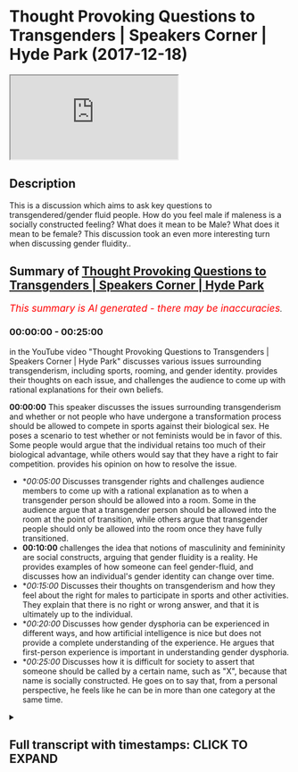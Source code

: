 # Thought Provoking Questions to Transgenders | Speakers Corner | Hyde Park (2017-12-18)

<iframe loading='lazy' allow='autoplay' src='https://www.youtube.com/embed/is61wp1w7-w'></iframe>

## Description

This is a discussion which aims to ask key questions to transgendered/gender fluid people. How do you feel male if maleness is a socially constructed feeling? What does it mean to be Male? What does it mean to be female? This discussion took an even more interesting turn when discussing gender fluidity..

## Summary of [Thought Provoking Questions to Transgenders | Speakers Corner | Hyde Park](https://www.youtube.com/watch?v=is61wp1w7-w)


*<span style="color:red; font-size:125%">This summary is AI generated - there may be inaccuracies</span>. [](/)*

### <a onclick="modifyYTiframeseektime('0')">00:00:00</a> - <a onclick="modifyYTiframeseektime('1500')">00:25:00</a>

in the YouTube video "Thought Provoking Questions to Transgenders | Speakers Corner | Hyde Park" discusses various issues surrounding transgenderism, including sports, rooming, and gender identity. provides their thoughts on each issue, and challenges the audience to come up with rational explanations for their own beliefs.

**<a onclick="modifyYTiframeseektime('0')">00:00:00</a>** This speaker discusses the issues surrounding transgenderism and whether or not people who have undergone a transformation process should be allowed to compete in sports against their biological sex. He poses a scenario to test whether or not feminists would be in favor of this. Some people would argue that the individual retains too much of their biological advantage, while others would say that they have a right to fair competition. provides his opinion on how to resolve the issue.
* **<a onclick="modifyYTiframeseektime('300')">00:05:00</a>* Discusses transgender rights and challenges audience members to come up with a rational explanation as to when a transgender person should be allowed into a room. Some in the audience argue that a transgender person should be allowed into the room at the point of transition, while others argue that transgender people should only be allowed into the room once they have fully transitioned.
* **<a onclick="modifyYTiframeseektime('600')">00:10:00</a>** challenges the idea that notions of masculinity and femininity are social constructs, arguing that gender fluidity is a reality. He provides examples of how someone can feel gender-fluid, and discusses how an individual's gender identity can change over time.
* **<a onclick="modifyYTiframeseektime('900')">00:15:00</a>* Discusses their thoughts on transgenderism and how they feel about the right for males to participate in sports and other activities. They explain that there is no right or wrong answer, and that it is ultimately up to the individual.
* **<a onclick="modifyYTiframeseektime('1200')">00:20:00</a>* Discusses how gender dysphoria can be experienced in different ways, and how artificial intelligence is nice but does not provide a complete understanding of the experience. He argues that first-person experience is important in understanding gender dysphoria.
* **<a onclick="modifyYTiframeseektime('1500')">00:25:00</a>* Discusses how it is difficult for society to assert that someone should be called by a certain name, such as "X", because that name is socially constructed. He goes on to say that, from a personal perspective, he feels like he can be in more than one category at the same time.

<details><summary><h2>Full transcript with timestamps: CLICK TO EXPAND</h2></summary>

<a onclick="modifyYTiframeseektime('0')">0:00:00</a> is that Christian nothing because she's  
<a onclick="modifyYTiframeseektime('4')">0:00:04</a> wearing to ask you know why I find  
<a onclick="modifyYTiframeseektime('70')">0:01:10</a> interested there's two reasons like one  
<a onclick="modifyYTiframeseektime('73')">0:01:13</a> or all of them is is split the feminist  
<a onclick="modifyYTiframeseektime('76')">0:01:16</a> movement so the feminist movement seem  
<a onclick="modifyYTiframeseektime('79')">0:01:19</a> to be divided on the idea of trans like  
<a onclick="modifyYTiframeseektime('81')">0:01:21</a> what to do in certain circumstances and  
<a onclick="modifyYTiframeseektime('84')">0:01:24</a> it's also split homosexuals like so I  
<a onclick="modifyYTiframeseektime('87')">0:01:27</a> feel like some homes so can I ask you  
<a onclick="modifyYTiframeseektime('94')">0:01:34</a> some questions because for me yeah  
<a onclick="modifyYTiframeseektime('97')">0:01:37</a> oh just trying are you friends let me  
<a onclick="modifyYTiframeseektime('114')">0:01:54</a> ask you a question do you know Wi-Fi  
<a onclick="modifyYTiframeseektime('116')">0:01:56</a> interesting consider the following  
<a onclick="modifyYTiframeseektime('119')">0:01:59</a> scenario because you know this is where  
<a onclick="modifyYTiframeseektime('122')">0:02:02</a> I find the contentious issues are the  
<a onclick="modifyYTiframeseektime('126')">0:02:06</a> sports out there like sports mixed  
<a onclick="modifyYTiframeseektime('128')">0:02:08</a> martial artists football even rugby lots  
<a onclick="modifyYTiframeseektime('132')">0:02:12</a> of sports where I think society has  
<a onclick="modifyYTiframeseektime('135')">0:02:15</a> agreed that one gender has a biological  
<a onclick="modifyYTiframeseektime('141')">0:02:21</a> do you agree with this all right so so  
<a onclick="modifyYTiframeseektime('145')">0:02:25</a> that so males having a biological  
<a onclick="modifyYTiframeseektime('146')">0:02:26</a> advantage over females exactly so now  
<a onclick="modifyYTiframeseektime('165')">0:02:45</a> let me put you in a certain situation  
<a onclick="modifyYTiframeseektime('167')">0:02:47</a> ask you guys a question right say for  
<a onclick="modifyYTiframeseektime('170')">0:02:50</a> example you have a trans like yourself  
<a onclick="modifyYTiframeseektime('171')">0:02:51</a> or actually let's make it the opposite  
<a onclick="modifyYTiframeseektime('175')">0:02:55</a> way yeah so you have someone who's a  
<a onclick="modifyYTiframeseektime('178')">0:02:58</a> male who becomes female all right all  
<a onclick="modifyYTiframeseektime('183')">0:03:03</a> right  
<a onclick="modifyYTiframeseektime('184')">0:03:04</a> would you protect that person's right to  
<a onclick="modifyYTiframeseektime('187')">0:03:07</a> say for example they wanted to  
<a onclick="modifyYTiframeseektime('190')">0:03:10</a> participate in sport obviously they are  
<a onclick="modifyYTiframeseektime('192')">0:03:12</a> allowed to participate in sport yeah  
<a onclick="modifyYTiframeseektime('194')">0:03:14</a> alright say they want to participate in  
<a onclick="modifyYTiframeseektime('196')">0:03:16</a> sport would you protect their right to  
<a onclick="modifyYTiframeseektime('198')">0:03:18</a> for example without man became a woman  
<a onclick="modifyYTiframeseektime('200')">0:03:20</a> too because they want to be identified  
<a onclick="modifyYTiframeseektime('202')">0:03:22</a> as women right that's it they want it  
<a onclick="modifyYTiframeseektime('205')">0:03:25</a> they don't want to be even known as a  
<a onclick="modifyYTiframeseektime('206')">0:03:26</a> man anymore  
<a onclick="modifyYTiframeseektime('207')">0:03:27</a> that's that's behind them right so so so  
<a onclick="modifyYTiframeseektime('211')">0:03:31</a> man yeah could they now participate in a  
<a onclick="modifyYTiframeseektime('213')">0:03:33</a> woman's side of it should they be able  
<a onclick="modifyYTiframeseektime('216')">0:03:36</a> to yeah okay now this is the thing  
<a onclick="modifyYTiframeseektime('218')">0:03:38</a> because a lot of feminists would argue  
<a onclick="modifyYTiframeseektime('219')">0:03:39</a> that they shouldn't and they'll swim in  
<a onclick="modifyYTiframeseektime('222')">0:03:42</a> this I'm not saying they're right or  
<a onclick="modifyYTiframeseektime('222')">0:03:42</a> wrong I want your opinion right those  
<a onclick="modifyYTiframeseektime('225')">0:03:45</a> feminists would argue that hold on  
<a onclick="modifyYTiframeseektime('226')">0:03:46</a> because actually this is where the lines  
<a onclick="modifyYTiframeseektime('228')">0:03:48</a> between what is referred to as a social  
<a onclick="modifyYTiframeseektime('230')">0:03:50</a> construction and what's the biological  
<a onclick="modifyYTiframeseektime('232')">0:03:52</a> reality become blurred because here we  
<a onclick="modifyYTiframeseektime('234')">0:03:54</a> know that testosterone is a is obviously  
<a onclick="modifyYTiframeseektime('239')">0:03:59</a> a hormone which is which which enhances  
<a onclick="modifyYTiframeseektime('242')">0:04:02</a> your strength and it enhances your  
<a onclick="modifyYTiframeseektime('243')">0:04:03</a> biological bilities right so if that is  
<a onclick="modifyYTiframeseektime('246')">0:04:06</a> the case if someone even if they've had  
<a onclick="modifyYTiframeseektime('249')">0:04:09</a> like hormone blockers and if they had  
<a onclick="modifyYTiframeseektime('250')">0:04:10</a> like the whole operation even if they've  
<a onclick="modifyYTiframeseektime('253')">0:04:13</a> had that whole system you will still  
<a onclick="modifyYTiframeseektime('256')">0:04:16</a> have an enhanced hormonal biological  
<a onclick="modifyYTiframeseektime('259')">0:04:19</a> advantage from a successful perspective  
<a onclick="modifyYTiframeseektime('262')">0:04:22</a> right so some would argue is just like  
<a onclick="modifyYTiframeseektime('264')">0:04:24</a> taking steroids yeah that like you're  
<a onclick="modifyYTiframeseektime('266')">0:04:26</a> not allowed to take stories in my sports  
<a onclick="modifyYTiframeseektime('267')">0:04:27</a> yeah so how would you ice it so they all  
<a onclick="modifyYTiframeseektime('269')">0:04:29</a> say look it's not fair for someone who  
<a onclick="modifyYTiframeseektime('272')">0:04:32</a> has gone through that whole  
<a onclick="modifyYTiframeseektime('273')">0:04:33</a> transformative process yet it retains a  
<a onclick="modifyYTiframeseektime('276')">0:04:36</a> lot of the biological advantage of being  
<a onclick="modifyYTiframeseektime('278')">0:04:38</a> a man to be able to participate in a  
<a onclick="modifyYTiframeseektime('282')">0:04:42</a> woman only thing like that in fact it  
<a onclick="modifyYTiframeseektime('284')">0:04:44</a> could be argued that if they do  
<a onclick="modifyYTiframeseektime('286')">0:04:46</a> participate that would be depreciating  
<a onclick="modifyYTiframeseektime('288')">0:04:48</a> from women's rights because women have a  
<a onclick="modifyYTiframeseektime('290')">0:04:50</a> right to fair contest right so can you  
<a onclick="modifyYTiframeseektime('292')">0:04:52</a> see the two sides so okay tell me how  
<a onclick="modifyYTiframeseektime('294')">0:04:54</a> you resolve it  
<a onclick="modifyYTiframeseektime('330')">0:05:30</a> so you think you think that the right of  
<a onclick="modifyYTiframeseektime('333')">0:05:33</a> that person to participate in the gender  
<a onclick="modifyYTiframeseektime('336')">0:05:36</a> of the of the chosen gender is Trump's  
<a onclick="modifyYTiframeseektime('342')">0:05:42</a> yeah and we don't like Trump I think  
<a onclick="modifyYTiframeseektime('344')">0:05:44</a> we're on the same side but it Trump's  
<a onclick="modifyYTiframeseektime('348')">0:05:48</a> the the advances that they make  
<a onclick="modifyYTiframeseektime('372')">0:06:12</a> Chipping they should be case by case or  
<a onclick="modifyYTiframeseektime('374')">0:06:14</a> something yes but you know what that was  
<a onclick="modifyYTiframeseektime('376')">0:06:16</a> suggested because if you if you if we  
<a onclick="modifyYTiframeseektime('378')">0:06:18</a> had it that way then you'd have some  
<a onclick="modifyYTiframeseektime('380')">0:06:20</a> women but the point is this  
<a onclick="modifyYTiframeseektime('384')">0:06:24</a> then discrimination will still exist  
<a onclick="modifyYTiframeseektime('385')">0:06:25</a> against transgendered people because  
<a onclick="modifyYTiframeseektime('388')">0:06:28</a> some people will be judged oh yeah this  
<a onclick="modifyYTiframeseektime('391')">0:06:31</a> guy's got all this this woman right has  
<a onclick="modifyYTiframeseektime('394')">0:06:34</a> too much testosterone her body so the  
<a onclick="modifyYTiframeseektime('398')">0:06:38</a> issue is here it seemed like a question  
<a onclick="modifyYTiframeseektime('401')">0:06:41</a> with no answer you see what I mean  
<a onclick="modifyYTiframeseektime('406')">0:06:46</a> it seems like a question with no answer  
<a onclick="modifyYTiframeseektime('417')">0:06:57</a> okay let me ask you another question  
<a onclick="modifyYTiframeseektime('420')">0:07:00</a> we must go another question now we have  
<a onclick="modifyYTiframeseektime('423')">0:07:03</a> boys schools and girls schools now let's  
<a onclick="modifyYTiframeseektime('424')">0:07:04</a> go become a little more easy right this  
<a onclick="modifyYTiframeseektime('425')">0:07:05</a> is easy you're Nathan Nathan I like your  
<a onclick="modifyYTiframeseektime('469')">0:07:49</a> thinking in a way yeah I like your  
<a onclick="modifyYTiframeseektime('471')">0:07:51</a> open-minded I'll be honest with you I  
<a onclick="modifyYTiframeseektime('473')">0:07:53</a> don't find your open-mindedness among  
<a onclick="modifyYTiframeseektime('475')">0:07:55</a> other transgender some are very militant  
<a onclick="modifyYTiframeseektime('480')">0:08:00</a> right I think your your approach is a  
<a onclick="modifyYTiframeseektime('483')">0:08:03</a> bit more fresh because frankly we live  
<a onclick="modifyYTiframeseektime('490')">0:08:10</a> that what you've said there is fair  
<a onclick="modifyYTiframeseektime('493')">0:08:13</a> enough  
<a onclick="modifyYTiframeseektime('494')">0:08:14</a> considering the circumcised let me tell  
<a onclick="modifyYTiframeseektime('495')">0:08:15</a> you why because frankly if we were  
<a onclick="modifyYTiframeseektime('498')">0:08:18</a> living and we're living it this is the  
<a onclick="modifyYTiframeseektime('499')">0:08:19</a> age we're living in now right we're  
<a onclick="modifyYTiframeseektime('501')">0:08:21</a> living in an age where it's very  
<a onclick="modifyYTiframeseektime('503')">0:08:23</a> possible for there to be some kind of  
<a onclick="modifyYTiframeseektime('508')">0:08:28</a> policy change where now because this is  
<a onclick="modifyYTiframeseektime('512')">0:08:32</a> one of the contentious ones like where  
<a onclick="modifyYTiframeseektime('513')">0:08:33</a> do we put trans I for example as  
<a onclick="modifyYTiframeseektime('514')">0:08:34</a> transgendered man at one point so  
<a onclick="modifyYTiframeseektime('517')">0:08:37</a> someone who's had a sex change and  
<a onclick="modifyYTiframeseektime('520')">0:08:40</a> become a woman yeah  
<a onclick="modifyYTiframeseektime('521')">0:08:41</a> at what point should they be allowed  
<a onclick="modifyYTiframeseektime('523')">0:08:43</a> into the room as toilet as soon as they  
<a onclick="modifyYTiframeseektime('527')">0:08:47</a> identify yeah okay let me ask I want to  
<a onclick="modifyYTiframeseektime('530')">0:08:50</a> get all of their opinions let me  
<a onclick="modifyYTiframeseektime('550')">0:09:10</a> challenge you on that right so for  
<a onclick="modifyYTiframeseektime('553')">0:09:13</a> example if I and it's difficult if I had  
<a onclick="modifyYTiframeseektime('557')">0:09:17</a> to do nothing could be some kind of I'd  
<a onclick="modifyYTiframeseektime('559')">0:09:19</a> have a serious advantage let's be honest  
<a onclick="modifyYTiframeseektime('564')">0:09:24</a> and it wouldn't be an easy operation  
<a onclick="modifyYTiframeseektime('567')">0:09:27</a> anyways the point is this if somebody  
<a onclick="modifyYTiframeseektime('572')">0:09:32</a> transferred from being a man to a woman  
<a onclick="modifyYTiframeseektime('574')">0:09:34</a> only by virtue of just actually saying  
<a onclick="modifyYTiframeseektime('576')">0:09:36</a> that okay now I'm a woman now yeah  
<a onclick="modifyYTiframeseektime('577')">0:09:37</a> you're saying that the point at which  
<a onclick="modifyYTiframeseektime('579')">0:09:39</a> they should be allowed into the toilet  
<a onclick="modifyYTiframeseektime('581')">0:09:41</a> is the point to which that they identify  
<a onclick="modifyYTiframeseektime('582')">0:09:42</a> yeah  
<a onclick="modifyYTiframeseektime('586')">0:09:46</a> are you LGBT as well what what does that  
<a onclick="modifyYTiframeseektime('592')">0:09:52</a> mean can you tell me no way  
<a onclick="modifyYTiframeseektime('598')">0:09:58</a> really yeah what do you mean by okay  
<a onclick="modifyYTiframeseektime('603')">0:10:03</a> hold on hold on hold on this is really  
<a onclick="modifyYTiframeseektime('606')">0:10:06</a> interesting this is well this one here  
<a onclick="modifyYTiframeseektime('607')">0:10:07</a> no you see this question of we'll put it  
<a onclick="modifyYTiframeseektime('611')">0:10:11</a> on the side for saying this gender  
<a onclick="modifyYTiframeseektime('612')">0:10:12</a> fluidity here I'm gonna actually  
<a onclick="modifyYTiframeseektime('615')">0:10:15</a> challenge your little girl name okay  
<a onclick="modifyYTiframeseektime('617')">0:10:17</a> let's challenge her on you know you said  
<a onclick="modifyYTiframeseektime('621')">0:10:21</a> some days you feel milk and some days  
<a onclick="modifyYTiframeseektime('624')">0:10:24</a> you feel female yeah okay  
<a onclick="modifyYTiframeseektime('626')">0:10:26</a> do you accept that do you accept that  
<a onclick="modifyYTiframeseektime('631')">0:10:31</a> notions of masculinity and femininity  
<a onclick="modifyYTiframeseektime('633')">0:10:33</a> are social constructs are you with me  
<a onclick="modifyYTiframeseektime('641')">0:10:41</a> listen to me carefully do you accept  
<a onclick="modifyYTiframeseektime('644')">0:10:44</a> that notions of femininity are social  
<a onclick="modifyYTiframeseektime('646')">0:10:46</a> constructs in other words you would  
<a onclick="modifyYTiframeseektime('648')">0:10:48</a> argue right that the idea of woman  
<a onclick="modifyYTiframeseektime('651')">0:10:51</a> preferring pink or the idea of women  
<a onclick="modifyYTiframeseektime('654')">0:10:54</a> being in the house or kitchen all that  
<a onclick="modifyYTiframeseektime('655')">0:10:55</a> stuff that's a social construct based on  
<a onclick="modifyYTiframeseektime('658')">0:10:58</a> the patriarchal society right okay you  
<a onclick="modifyYTiframeseektime('661')">0:11:01</a> accept this right ideas of masculinity  
<a onclick="modifyYTiframeseektime('664')">0:11:04</a> therefore are also socially constructed  
<a onclick="modifyYTiframeseektime('666')">0:11:06</a> okay you accept that yeah all right if  
<a onclick="modifyYTiframeseektime('669')">0:11:09</a> you accept that which by the way  
<a onclick="modifyYTiframeseektime('671')">0:11:11</a> personally I don't accept it completely  
<a onclick="modifyYTiframeseektime('672')">0:11:12</a> there is some truth in it some I don't  
<a onclick="modifyYTiframeseektime('675')">0:11:15</a> completely accept it but if you accept  
<a onclick="modifyYTiframeseektime('676')">0:11:16</a> that if you okay can you see my question  
<a onclick="modifyYTiframeseektime('682')">0:11:22</a> right my question here is gonna be how  
<a onclick="modifyYTiframeseektime('684')">0:11:24</a> do you define gender fluidity when  
<a onclick="modifyYTiframeseektime('687')">0:11:27</a> gender has lost meaning because there is  
<a onclick="modifyYTiframeseektime('691')">0:11:31</a> no such thing as if because if  
<a onclick="modifyYTiframeseektime('693')">0:11:33</a> femininity and masculinity are social  
<a onclick="modifyYTiframeseektime('695')">0:11:35</a> constructs then you can't say I feel  
<a onclick="modifyYTiframeseektime('698')">0:11:38</a> masculine or feel feminine because both  
<a onclick="modifyYTiframeseektime('700')">0:11:40</a> of those things are subjective value  
<a onclick="modifyYTiframeseektime('702')">0:11:42</a> judgments which are socially constructed  
<a onclick="modifyYTiframeseektime('704')">0:11:44</a> reality maybe is the case that gender  
<a onclick="modifyYTiframeseektime('706')">0:11:46</a> fluidity is a social constructed reality  
<a onclick="modifyYTiframeseektime('708')">0:11:48</a> how do you know that what you're going  
<a onclick="modifyYTiframeseektime('710')">0:11:50</a> through is not socially construct  
<a onclick="modifyYTiframeseektime('716')">0:11:56</a> how do you know it's gender fluidity and  
<a onclick="modifyYTiframeseektime('718')">0:11:58</a> it's not just homo loop in your mood  
<a onclick="modifyYTiframeseektime('721')">0:12:01</a> swings  
<a onclick="modifyYTiframeseektime('722')">0:12:02</a> that literally you feel angry at one  
<a onclick="modifyYTiframeseektime('723')">0:12:03</a> point and that you know how do you know  
<a onclick="modifyYTiframeseektime('725')">0:12:05</a> how would you also differentiate between  
<a onclick="modifyYTiframeseektime('726')">0:12:06</a> those things how do you know for example  
<a onclick="modifyYTiframeseektime('730')">0:12:10</a> when was it when were you when did you  
<a onclick="modifyYTiframeseektime('731')">0:12:11</a> feel man bleep what do you feel like a  
<a onclick="modifyYTiframeseektime('733')">0:12:13</a> man okay fine but what you say your  
<a onclick="modifyYTiframeseektime('746')">0:12:26</a> gender fluid yeah those days will you  
<a onclick="modifyYTiframeseektime('748')">0:12:28</a> feel like I'm like a man to put it  
<a onclick="modifyYTiframeseektime('750')">0:12:30</a> crudely obviously that has socially you  
<a onclick="modifyYTiframeseektime('753')">0:12:33</a> know constructed implications you gender  
<a onclick="modifyYTiframeseektime('756')">0:12:36</a> fluid as well are you gonna fluid okay I  
<a onclick="modifyYTiframeseektime('758')">0:12:38</a> can ask you both those days you feel  
<a onclick="modifyYTiframeseektime('760')">0:12:40</a> like a man first of all how do you know  
<a onclick="modifyYTiframeseektime('763')">0:12:43</a> you feel like a moment what does that  
<a onclick="modifyYTiframeseektime('772')">0:12:52</a> mean what does that mean how would you  
<a onclick="modifyYTiframeseektime('773')">0:12:53</a> do stick with me stick with me because  
<a onclick="modifyYTiframeseektime('779')">0:12:59</a> this is interesting for me go ahead you  
<a onclick="modifyYTiframeseektime('782')">0:13:02</a> see you feel more masculine so tell me  
<a onclick="modifyYTiframeseektime('784')">0:13:04</a> what that means  
<a onclick="modifyYTiframeseektime('794')">0:13:14</a> so tell me like how tell me what you so  
<a onclick="modifyYTiframeseektime('799')">0:13:19</a> give me some things that you feel when  
<a onclick="modifyYTiframeseektime('800')">0:13:20</a> you feel masking aggression close I'm a  
<a onclick="modifyYTiframeseektime('844')">0:14:04</a> man right  
<a onclick="modifyYTiframeseektime('845')">0:14:05</a> I identify as a man so I know how it  
<a onclick="modifyYTiframeseektime('848')">0:14:08</a> feels to be an experience  
<a onclick="modifyYTiframeseektime('854')">0:14:14</a> tell me what emotions we're talking  
<a onclick="modifyYTiframeseektime('857')">0:14:17</a> about here that those days you feel  
<a onclick="modifyYTiframeseektime('858')">0:14:18</a>  gender-fluid a bit manly tell me  
<a onclick="modifyYTiframeseektime('861')">0:14:21</a> those things dim your emotion just one  
<a onclick="modifyYTiframeseektime('871')">0:14:31</a> now though a buyer is no wrong answer  
<a onclick="modifyYTiframeseektime('873')">0:14:33</a> this is the zero okay so let's get these  
<a onclick="modifyYTiframeseektime('925')">0:15:25</a> girls involved this all cuz I wanna know  
<a onclick="modifyYTiframeseektime('927')">0:15:27</a> if you share honestly I'm learning from  
<a onclick="modifyYTiframeseektime('929')">0:15:29</a> you guys don't take this I look like you  
<a onclick="modifyYTiframeseektime('932')">0:15:32</a> get me I'm just because I haven't met my  
<a onclick="modifyYTiframeseektime('934')">0:15:34</a> whole life I've met everyone but I've  
<a onclick="modifyYTiframeseektime('937')">0:15:37</a> not met gender food that's why I met  
<a onclick="modifyYTiframeseektime('956')">0:15:56</a> some people that claim to be like this  
<a onclick="modifyYTiframeseektime('957')">0:15:57</a> right but I never believed them right  
<a onclick="modifyYTiframeseektime('961')">0:16:01</a> my question is this  
<a onclick="modifyYTiframeseektime('964')">0:16:04</a> she was saying and I want her to pay  
<a onclick="modifyYTiframeseektime('966')">0:16:06</a> attention should I call you hurt him  
<a onclick="modifyYTiframeseektime('969')">0:16:09</a> okay that's cool then that makes it easy  
<a onclick="modifyYTiframeseektime('972')">0:16:12</a> for me  
<a onclick="modifyYTiframeseektime('973')">0:16:13</a> I called him see I need to change an  
<a onclick="modifyYTiframeseektime('976')">0:16:16</a> example listen because we're trying to  
<a onclick="modifyYTiframeseektime('980')">0:16:20</a> get to the bottom of something I said  
<a onclick="modifyYTiframeseektime('982')">0:16:22</a> like what is how do you feel when you're  
<a onclick="modifyYTiframeseektime('985')">0:16:25</a> like basically having your Matt mill day  
<a onclick="modifyYTiframeseektime('986')">0:16:26</a> so she goes things like I'll come into  
<a onclick="modifyYTiframeseektime('988')">0:16:28</a> more like male groups playing sports  
<a onclick="modifyYTiframeseektime('992')">0:16:32</a> will get more things like that so do  
<a onclick="modifyYTiframeseektime('994')">0:16:34</a> direct does that resonate with you a  
<a onclick="modifyYTiframeseektime('995')">0:16:35</a> little bit or what why do you feel when  
<a onclick="modifyYTiframeseektime('1006')">0:16:46</a> you feel filmo or what you feel like  
<a onclick="modifyYTiframeseektime('1008')">0:16:48</a> what kind of things you feel like Jack  
<a onclick="modifyYTiframeseektime('1009')">0:16:49</a> what activities you do you ask an  
<a onclick="modifyYTiframeseektime('1011')">0:16:51</a> activity what do you do  
<a onclick="modifyYTiframeseektime('1098')">0:18:18</a> okay yeah when you're playing sports or  
<a onclick="modifyYTiframeseektime('1107')">0:18:27</a> something yeah I've heard let's go  
<a onclick="modifyYTiframeseektime('1113')">0:18:33</a> what's your call how much of you heard  
<a onclick="modifyYTiframeseektime('1114')">0:18:34</a> of us at a feminist Ryan Agassi she  
<a onclick="modifyYTiframeseektime('1118')">0:18:38</a> wrote a book and she was talking about  
<a onclick="modifyYTiframeseektime('1120')">0:18:40</a> the things that women are inhibited from  
<a onclick="modifyYTiframeseektime('1122')">0:18:42</a> doing because of them because their  
<a onclick="modifyYTiframeseektime('1124')">0:18:44</a> physical breasts she mentioned that one  
<a onclick="modifyYTiframeseektime('1125')">0:18:45</a> of those things is sports because of  
<a onclick="modifyYTiframeseektime('1127')">0:18:47</a> their physical presence  
<a onclick="modifyYTiframeseektime('1132')">0:18:52</a> I can ask another question do I am since  
<a onclick="modifyYTiframeseektime('1150')">0:19:10</a> you got a gender-fluid on on a serious  
<a onclick="modifyYTiframeseektime('1152')">0:19:12</a> level I had shown a scowl on understand  
<a onclick="modifyYTiframeseektime('1154')">0:19:14</a> right now I'm in a position of  
<a onclick="modifyYTiframeseektime('1156')">0:19:16</a> understanding your you're teaching me  
<a onclick="modifyYTiframeseektime('1158')">0:19:18</a> you're the teacher and the learner I'm  
<a onclick="modifyYTiframeseektime('1159')">0:19:19</a> the question I am the question is this  
<a onclick="modifyYTiframeseektime('1161')">0:19:21</a> you know you say them that you feel like  
<a onclick="modifyYTiframeseektime('1163')">0:19:23</a> you do gender-fluid you feel like I'm at  
<a onclick="modifyYTiframeseektime('1165')">0:19:25</a> Mill would you go as far as I say and  
<a onclick="modifyYTiframeseektime('1167')">0:19:27</a> there's no right or wrong answers to  
<a onclick="modifyYTiframeseektime('1169')">0:19:29</a> short out your opinion would you go as  
<a onclick="modifyYTiframeseektime('1171')">0:19:31</a> far as to say that we should be afforded  
<a onclick="modifyYTiframeseektime('1173')">0:19:33</a> the right to participate of males like  
<a onclick="modifyYTiframeseektime('1176')">0:19:36</a> for example sports or but you know what  
<a onclick="modifyYTiframeseektime('1191')">0:19:51</a> I'm gonna ask you before basically at  
<a onclick="modifyYTiframeseektime('1194')">0:19:54</a> what point should males that are having  
<a onclick="modifyYTiframeseektime('1196')">0:19:56</a> because this goes back to the question  
<a onclick="modifyYTiframeseektime('1197')">0:19:57</a> we had before were you were hearing it  
<a onclick="modifyYTiframeseektime('1198')">0:19:58</a> when I said that if a male describes now  
<a onclick="modifyYTiframeseektime('1201')">0:20:01</a> like he's not had the sex change per se  
<a onclick="modifyYTiframeseektime('1202')">0:20:02</a> well now they identify themselves a  
<a onclick="modifyYTiframeseektime('1204')">0:20:04</a> female should they be allowed in the  
<a onclick="modifyYTiframeseektime('1206')">0:20:06</a> female toilets and most of you said yeah  
<a onclick="modifyYTiframeseektime('1207')">0:20:07</a> it should be yeah you said I am so I  
<a onclick="modifyYTiframeseektime('1209')">0:20:09</a> think okay so what's your opinion she's  
<a onclick="modifyYTiframeseektime('1214')">0:20:14</a> saying yes she's very on about  
<a onclick="modifyYTiframeseektime('1219')">0:20:19</a> are you are you trying to sir okay so  
<a onclick="modifyYTiframeseektime('1221')">0:20:21</a> what Isis okay explain to me how because  
<a onclick="modifyYTiframeseektime('1224')">0:20:24</a> it's all know you melt a few more fuel  
<a onclick="modifyYTiframeseektime('1244')">0:20:44</a> okay can i play devil's advocate for you  
<a onclick="modifyYTiframeseektime('1246')">0:20:46</a> guys later alright so someone could  
<a onclick="modifyYTiframeseektime('1248')">0:20:48</a> argue that here if someone because you  
<a onclick="modifyYTiframeseektime('1251')">0:20:51</a> let's I'm assuming your ingenuity I  
<a onclick="modifyYTiframeseektime('1254')">0:20:54</a> believe your genuine yeah obviously  
<a onclick="modifyYTiframeseektime('1255')">0:20:55</a> right what other people might not be  
<a onclick="modifyYTiframeseektime('1258')">0:20:58</a> genuine like for example my man here  
<a onclick="modifyYTiframeseektime('1260')">0:21:00</a> right okay I'm not gonna use example  
<a onclick="modifyYTiframeseektime('1263')">0:21:03</a> okay okay my man here right you might  
<a onclick="modifyYTiframeseektime('1266')">0:21:06</a> have this crush on a girl he or he might  
<a onclick="modifyYTiframeseektime('1269')">0:21:09</a> want to just spy on someone right he  
<a onclick="modifyYTiframeseektime('1271')">0:21:11</a> identifies himself as a female for about  
<a onclick="modifyYTiframeseektime('1272')">0:21:12</a> a week  
<a onclick="modifyYTiframeseektime('1273')">0:21:13</a> okay now no seriously this is a case  
<a onclick="modifyYTiframeseektime('1276')">0:21:16</a> because if we're talking about you get  
<a onclick="modifyYTiframeseektime('1278')">0:21:18</a> what I mean  
<a onclick="modifyYTiframeseektime('1279')">0:21:19</a> so so so that person hasn't had the sex  
<a onclick="modifyYTiframeseektime('1281')">0:21:21</a> change put on a wig or something  
<a onclick="modifyYTiframeseektime('1313')">0:21:53</a> I recently had a boyfriend  
<a onclick="modifyYTiframeseektime('1350')">0:22:30</a> but she feel like okay right you say you  
<a onclick="modifyYTiframeseektime('1362')">0:22:42</a> prefer to be a man what does it mean to  
<a onclick="modifyYTiframeseektime('1365')">0:22:45</a> be a man because you know can I tell you  
<a onclick="modifyYTiframeseektime('1372')">0:22:52</a> something philosophically yes I will say  
<a onclick="modifyYTiframeseektime('1374')">0:22:54</a> to you that I don't believe you yeah  
<a onclick="modifyYTiframeseektime('1378')">0:22:58</a> fully I'll tell you why  
<a onclick="modifyYTiframeseektime('1382')">0:23:02</a> being a man is a first-person subjective  
<a onclick="modifyYTiframeseektime('1386')">0:23:06</a> experience okay you can only know how it  
<a onclick="modifyYTiframeseektime('1389')">0:23:09</a> feels that like to be a man if you are a  
<a onclick="modifyYTiframeseektime('1392')">0:23:12</a> man  
<a onclick="modifyYTiframeseektime('1392')">0:23:12</a> biologically okay would you accept that  
<a onclick="modifyYTiframeseektime('1395')">0:23:15</a> so if you felt because this is one thing  
<a onclick="modifyYTiframeseektime('1398')">0:23:18</a> that we will talk about now because it's  
<a onclick="modifyYTiframeseektime('1399')">0:23:19</a> the idea of and it's a philosophical  
<a onclick="modifyYTiframeseektime('1400')">0:23:20</a> thing nature versus nurture right  
<a onclick="modifyYTiframeseektime('1404')">0:23:24</a> naturally naturally we're born in  
<a onclick="modifyYTiframeseektime('1407')">0:23:27</a> certain ways and that we have to work  
<a onclick="modifyYTiframeseektime('1409')">0:23:29</a> out a sociologist or psychologist or  
<a onclick="modifyYTiframeseektime('1410')">0:23:30</a> whatever is at one point at what junk  
<a onclick="modifyYTiframeseektime('1413')">0:23:33</a> cha and do we believe that society has  
<a onclick="modifyYTiframeseektime('1417')">0:23:37</a> had an influence on human beings  
<a onclick="modifyYTiframeseektime('1418')">0:23:38</a> thinking the reason why I kept asking  
<a onclick="modifyYTiframeseektime('1420')">0:23:40</a> you guys about masculinity and one when  
<a onclick="modifyYTiframeseektime('1423')">0:23:43</a> you because you guys are gender fluid  
<a onclick="modifyYTiframeseektime('1424')">0:23:44</a> and you you're obviously trying gender  
<a onclick="modifyYTiframeseektime('1426')">0:23:46</a> yeah  
<a onclick="modifyYTiframeseektime('1426')">0:23:46</a> at what point you feel like a man a  
<a onclick="modifyYTiframeseektime('1428')">0:23:48</a> woman and you said okay well when I cook  
<a onclick="modifyYTiframeseektime('1430')">0:23:50</a> I feel more like a woman when I play  
<a onclick="modifyYTiframeseektime('1431')">0:23:51</a> football more like a man you said that  
<a onclick="modifyYTiframeseektime('1434')">0:23:54</a> did you get me like I feel I want to be  
<a onclick="modifyYTiframeseektime('1436')">0:23:56</a> I don't know what it is but  
<a onclick="modifyYTiframeseektime('1439')">0:23:59</a> Wow it's just open I think it's more and  
<a onclick="modifyYTiframeseektime('1442')">0:24:02</a> looking and like a feeling of life I  
<a onclick="modifyYTiframeseektime('1445')">0:24:05</a> generally have really bad for me is my  
<a onclick="modifyYTiframeseektime('1453')">0:24:13</a> weight but gender dysphoria for me is my  
<a onclick="modifyYTiframeseektime('1455')">0:24:15</a> general  
<a onclick="modifyYTiframeseektime('1456')">0:24:16</a> genitals I get what you're saying yeah I  
<a onclick="modifyYTiframeseektime('1459')">0:24:19</a> understand this size with that but what  
<a onclick="modifyYTiframeseektime('1462')">0:24:22</a> I'm saying to you is that this idea of  
<a onclick="modifyYTiframeseektime('1464')">0:24:24</a> first-person experience is very it is  
<a onclick="modifyYTiframeseektime('1466')">0:24:26</a> important that for example before I came  
<a onclick="modifyYTiframeseektime('1468')">0:24:28</a> in today I was watching this thing  
<a onclick="modifyYTiframeseektime('1469')">0:24:29</a> there's a robot a new robot called  
<a onclick="modifyYTiframeseektime('1471')">0:24:31</a> Sophie have you seen the Sophie it looks  
<a onclick="modifyYTiframeseektime('1474')">0:24:34</a> very go home and watch they weren't  
<a onclick="modifyYTiframeseektime('1476')">0:24:36</a> Sophie right Sophie is one of the most  
<a onclick="modifyYTiframeseektime('1478')">0:24:38</a> probably the most like interesting  
<a onclick="modifyYTiframeseektime('1480')">0:24:40</a> looking robots human-like robots yeah  
<a onclick="modifyYTiframeseektime('1483')">0:24:43</a> now you know it so come back you can ask  
<a onclick="modifyYTiframeseektime('1486')">0:24:46</a> her Oh Sophie questions Sophie will  
<a onclick="modifyYTiframeseektime('1487')">0:24:47</a> answer but it's a robot at the end of  
<a onclick="modifyYTiframeseektime('1489')">0:24:49</a> the day so artificial intelligence is  
<a onclick="modifyYTiframeseektime('1490')">0:24:50</a> nice but so if someone came to you and  
<a onclick="modifyYTiframeseektime('1494')">0:24:54</a> say now hold on and this is not to take  
<a onclick="modifyYTiframeseektime('1496')">0:24:56</a> away from how you feel right if someone  
<a onclick="modifyYTiframeseektime('1498')">0:24:58</a> came to you say I want to feel like I  
<a onclick="modifyYTiframeseektime('1500')">0:25:00</a> want to  
<a onclick="modifyYTiframeseektime('1501')">0:25:01</a> I feel like Sophie I feel like a robot  
<a onclick="modifyYTiframeseektime('1503')">0:25:03</a> what would you say to them no no that's  
<a onclick="modifyYTiframeseektime('1515')">0:25:15</a> fine I respect them as well for that no  
<a onclick="modifyYTiframeseektime('1517')">0:25:17</a> problem  
<a onclick="modifyYTiframeseektime('1518')">0:25:18</a> you see oh laughs no she's question is  
<a onclick="modifyYTiframeseektime('1520')">0:25:20</a> would you believe them in other words is  
<a onclick="modifyYTiframeseektime('1524')">0:25:24</a> there a way that they could know how it  
<a onclick="modifyYTiframeseektime('1526')">0:25:26</a> feels like to be like Sophie okay if I  
<a onclick="modifyYTiframeseektime('1529')">0:25:29</a> ask you a question now let's go let's go  
<a onclick="modifyYTiframeseektime('1531')">0:25:31</a> one step further if you have I'm not  
<a onclick="modifyYTiframeseektime('1533')">0:25:33</a> comparing this before anyone says  
<a onclick="modifyYTiframeseektime('1534')">0:25:34</a> anything I'm not comparing this let's  
<a onclick="modifyYTiframeseektime('1536')">0:25:36</a> say for example I say look I feel I want  
<a onclick="modifyYTiframeseektime('1540')">0:25:40</a> to be like a rhino  
<a onclick="modifyYTiframeseektime('1543')">0:25:43</a> oh you know I did at one point when I  
<a onclick="modifyYTiframeseektime('1546')">0:25:46</a> was younger when I was younger I looked  
<a onclick="modifyYTiframeseektime('1548')">0:25:48</a> at I used to watch a lot of like animal  
<a onclick="modifyYTiframeseektime('1550')">0:25:50</a> documentaries in there and I was  
<a onclick="modifyYTiframeseektime('1551')">0:25:51</a> particularly fascinated with the lion I  
<a onclick="modifyYTiframeseektime('1553')">0:25:53</a> know how to be any animal I'd probably  
<a onclick="modifyYTiframeseektime('1559')">0:25:59</a> be a lion why because the king of the  
<a onclick="modifyYTiframeseektime('1561')">0:26:01</a> jungle he's got the ability to tear down  
<a onclick="modifyYTiframeseektime('1564')">0:26:04</a> his opponent you don't have to be as big  
<a onclick="modifyYTiframeseektime('1566')">0:26:06</a> as them yeah and look at them lion it  
<a onclick="modifyYTiframeseektime('1568')">0:26:08</a> looks beautiful man  
<a onclick="modifyYTiframeseektime('1570')">0:26:10</a> well the question is could I ever know  
<a onclick="modifyYTiframeseektime('1572')">0:26:12</a> how it feels like to be a lion park like  
<a onclick="modifyYTiframeseektime('1578')">0:26:18</a> a lion so if I ask the people to call me  
<a onclick="modifyYTiframeseektime('1583')">0:26:23</a> Lions H that's my name now lion H I want  
<a onclick="modifyYTiframeseektime('1587')">0:26:27</a> to made this part of them but the point  
<a onclick="modifyYTiframeseektime('1593')">0:26:33</a> being is this  
<a onclick="modifyYTiframeseektime('1594')">0:26:34</a> at what point and this is a question  
<a onclick="modifyYTiframeseektime('1596')">0:26:36</a> it's an open question guys you know I'm  
<a onclick="modifyYTiframeseektime('1597')">0:26:37</a> saying I'm not trying to well I'm just  
<a onclick="modifyYTiframeseektime('1600')">0:26:40</a> saying at what point does society  
<a onclick="modifyYTiframeseektime('1602')">0:26:42</a> actually say but hold on that's how you  
<a onclick="modifyYTiframeseektime('1603')">0:26:43</a> feel you want to be that's how you and  
<a onclick="modifyYTiframeseektime('1605')">0:26:45</a> that is actually I'm not going to use  
<a onclick="modifyYTiframeseektime('1608')">0:26:48</a> the word delusional at all right but  
<a onclick="modifyYTiframeseektime('1610')">0:26:50</a> that is a thought process which is a  
<a onclick="modifyYTiframeseektime('1612')">0:26:52</a> faulty cognition of some sort which  
<a onclick="modifyYTiframeseektime('1613')">0:26:53</a> needs to be remedied so at what point  
<a onclick="modifyYTiframeseektime('1615')">0:26:55</a> which we call it gender neutrality or  
<a onclick="modifyYTiframeseektime('1618')">0:26:58</a> gender at what point do you guys think  
<a onclick="modifyYTiframeseektime('1621')">0:27:01</a> yeah that it's actually more advisable  
<a onclick="modifyYTiframeseektime('1626')">0:27:06</a> to remind this is my question do to what  
<a onclick="modifyYTiframeseektime('1631')">0:27:11</a> at what point is it more advisable to  
<a onclick="modifyYTiframeseektime('1633')">0:27:13</a> remind human beings of their biological  
<a onclick="modifyYTiframeseektime('1636')">0:27:16</a> sex if any and if not then but does  
<a onclick="modifyYTiframeseektime('1641')">0:27:21</a> biological sex have anything to do with  
<a onclick="modifyYTiframeseektime('1643')">0:27:23</a> defining human beings as who they are  
<a onclick="modifyYTiframeseektime('1652')">0:27:32</a> you get what I mean because it seems  
<a onclick="modifyYTiframeseektime('1655')">0:27:35</a> that crop for me it seems I can catch 22  
<a onclick="modifyYTiframeseektime('1657')">0:27:37</a> 22nd why if you say that okay  
<a onclick="modifyYTiframeseektime('1660')">0:27:40</a> gender-fluid I feel man sometimes I feel  
<a onclick="modifyYTiframeseektime('1663')">0:27:43</a> like woman you're born as a biological  
<a onclick="modifyYTiframeseektime('1665')">0:27:45</a> woman I'll say that from your  
<a onclick="modifyYTiframeseektime('1667')">0:27:47</a> first-person subjective experience you  
<a onclick="modifyYTiframeseektime('1668')">0:27:48</a> can never actually feel how it is to be  
<a onclick="modifyYTiframeseektime('1670')">0:27:50</a> a man unless you are a man right right  
<a onclick="modifyYTiframeseektime('1673')">0:27:53</a> biologically biologically now if you say  
<a onclick="modifyYTiframeseektime('1676')">0:27:56</a> no hold on because I feel like I'm  
<a onclick="modifyYTiframeseektime('1678')">0:27:58</a> playing more sports in some days and  
<a onclick="modifyYTiframeseektime('1679')">0:27:59</a> cooking Avenue right but then we could  
<a onclick="modifyYTiframeseektime('1683')">0:28:03</a> turn around and say what hold on that's  
<a onclick="modifyYTiframeseektime('1684')">0:28:04</a> the social construction of what it means  
<a onclick="modifyYTiframeseektime('1686')">0:28:06</a> to be a man and that's a social  
<a onclick="modifyYTiframeseektime('1687')">0:28:07</a> construction of what we to be a woman so  
<a onclick="modifyYTiframeseektime('1689')">0:28:09</a> it might not be so same thing so someone  
<a onclick="modifyYTiframeseektime('1695')">0:28:15</a> you get what I mean so that's why the  
<a onclick="modifyYTiframeseektime('1698')">0:28:18</a> trans transgender discussion transsexual  
<a onclick="modifyYTiframeseektime('1700')">0:28:20</a> discussion is actually a very  
<a onclick="modifyYTiframeseektime('1701')">0:28:21</a> complicated one yeah unda liberalism or  
<a onclick="modifyYTiframeseektime('1704')">0:28:24</a> under any other system obvious a  
<a onclick="modifyYTiframeseektime('1706')">0:28:26</a> Laveau's level to get me so tomorrow is  
<a onclick="modifyYTiframeseektime('1708')">0:28:28</a> really interesting because unless I  
<a onclick="modifyYTiframeseektime('1709')">0:28:29</a> wanna profit there were men and that had  
<a onclick="modifyYTiframeseektime('1712')">0:28:32</a> castrated themselves right and yeah yeah  
<a onclick="modifyYTiframeseektime('1714')">0:28:34</a> and he you know he would treat with with  
<a onclick="modifyYTiframeseektime('1717')">0:28:37</a> great respect and whatnot yeah but the  
<a onclick="modifyYTiframeseektime('1719')">0:28:39</a> point is is I don't know you know that's  
<a onclick="modifyYTiframeseektime('1721')">0:28:41</a> what we believe we believe in treating  
<a onclick="modifyYTiframeseektime('1722')">0:28:42</a> everyone with respect however the point  
<a onclick="modifyYTiframeseektime('1725')">0:28:45</a> is this transgender transsexual  
<a onclick="modifyYTiframeseektime('1729')">0:28:49</a> discussion is it seems like from I'm not  
<a onclick="modifyYTiframeseektime('1733')">0:28:53</a> even thinking about it from religion  
<a onclick="modifyYTiframeseektime('1736')">0:28:56</a> perspective or whatever I'm just  
<a onclick="modifyYTiframeseektime('1737')">0:28:57</a> thinking about from a sociological  
<a onclick="modifyYTiframeseektime('1738')">0:28:58</a> perspective I'm saying it's very  
<a onclick="modifyYTiframeseektime('1741')">0:29:01</a> difficult for us to assert that hold on  
<a onclick="modifyYTiframeseektime('1745')">0:29:05</a> we should call this person X because  
<a onclick="modifyYTiframeseektime('1748')">0:29:08</a> they they feel like X what actually  
<a onclick="modifyYTiframeseektime('1751')">0:29:11</a> feeling like X is socially constructed  
<a onclick="modifyYTiframeseektime('1757')">0:29:17</a> yeah quite dear  
<a onclick="modifyYTiframeseektime('1759')">0:29:19</a> that so you group me like do but at the  
<a onclick="modifyYTiframeseektime('1762')">0:29:22</a> same time obviously that's constricted  
<a onclick="modifyYTiframeseektime('1764')">0:29:24</a> to myself  
</details>